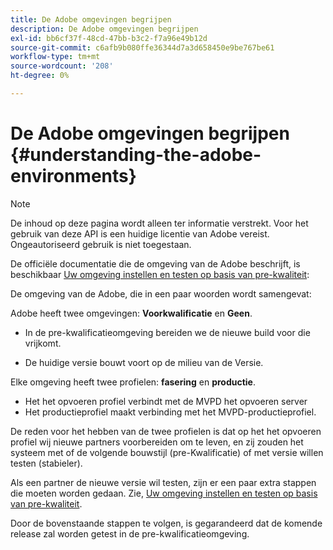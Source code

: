 ```yaml
---
title: De Adobe omgevingen begrijpen
description: De Adobe omgevingen begrijpen
exl-id: bb6cf37f-48cd-47bb-b3c2-f7a96e49b12d
source-git-commit: c6afb9b080ffe36344d7a3d658450e9be767be61
workflow-type: tm+mt
source-wordcount: '208'
ht-degree: 0%

---
```


# De Adobe omgevingen begrijpen {#understanding-the-adobe-environments}

>[!NOTE]
>
>De inhoud op deze pagina wordt alleen ter informatie verstrekt. Voor het gebruik van deze API is een huidige licentie van Adobe vereist. Ongeautoriseerd gebruik is niet toegestaan.

De officiële documentatie die de omgeving van de Adobe beschrijft, is beschikbaar [Uw omgeving instellen en testen op basis van pre-kwaliteit](/help/authentication/setting-up-your-environment-and-testing-in-prequal.md):

De omgeving van de Adobe, die in een paar woorden wordt samengevat:

Adobe heeft twee omgevingen: **Voorkwalificatie** en **Geen**.

* In de pre-kwalificatieomgeving bereiden we de nieuwe build voor die vrijkomt.

* De huidige versie bouwt voort op de milieu van de Versie.

Elke omgeving heeft twee profielen: **fasering** en **productie**.

* Het het opvoeren profiel verbindt met de MVPD het opvoeren server
* Het productieprofiel maakt verbinding met het MVPD-productieprofiel.

De reden voor het hebben van de twee profielen is dat op het het opvoeren profiel wij nieuwe partners voorbereiden om te leven, en zij zouden het systeem met of de volgende bouwstijl (pre-Kwalificatie) of met versie willen testen (stabieler).

Als een partner de nieuwe versie wil testen, zijn er een paar extra stappen die moeten worden gedaan. Zie, [Uw omgeving instellen en testen op basis van pre-kwaliteit](/help/authentication/setting-up-your-environment-and-testing-in-prequal.md).

Door de bovenstaande stappen te volgen, is gegarandeerd dat de komende release zal worden getest in de pre-kwalificatieomgeving.
